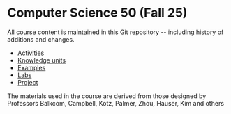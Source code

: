 # Computer Science 50 (Fall 25)

All course content is maintained in this Git repository -- including history of additions and changes.

* [Activities](activities/README.md)
* [Knowledge units](knowledge/README.md)
* [Examples](https://github.com/CS50DartmouthFA2025/examples)
* [Labs](labs/README.md)
* [Project](https://github.com/CS50DartmouthFA2025/home/tree/main/project)

The materials used in the course are derived from those designed by
Professors Balkcom, Campbell, Kotz, Palmer, Zhou, Hauser, Kim and others
